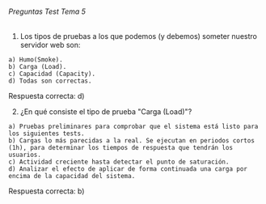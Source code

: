 ###### Preguntas Test Tema 5

1. Los tipos de pruebas a los que podemos (y debemos) someter nuestro servidor web son:
````
a) Humo(Smoke).
b) Carga (Load).
c) Capacidad (Capacity).
d) Todas son correctas.
````
Respuesta correcta: d)

2. ¿En qué consiste el tipo de prueba "Carga (Load)"?
````
a) Pruebas preliminares para comprobar que el sistema está listo para los siguientes tests.
b) Cargas lo más parecidas a la real. Se ejecutan en periodos cortos (1h), para determinar los tiempos de respuesta que tendrán los usuarios.
c) Actividad creciente hasta detectar el punto de saturación.
d) Analizar el efecto de aplicar de forma continuada una carga por encima de la capacidad del sistema.
````
Respuesta correcta: b)
